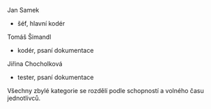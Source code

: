 ﻿Jan Samek 
 - šéf, hlavní kodér

Tomáš Šimandl
 - kodér, psaní dokumentace

Jiřina Chocholková
 - tester, psaní dokumentace

Všechny zbylé kategorie se rozdělí podle schopností a volného času jednotlivců.